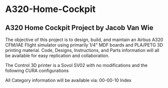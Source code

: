# A320-Home-Cockpit

## A320 Home Cockpit Project by Jacob Van Wie

The objective of this project is to design, build, and maintain an Airbus A320 CFM/IAE Flight simulator using primarily 1/4" MDF boards and PLA/PETG 3D printing material. Code, Designs, Instructions, and Parts information will all be available for easy replication and collaboration.

The Control 3D printer is a Sovol SV02 with no modifications and the following CURA configurations

	
All Category information will be available via:
00-00-10 Index
